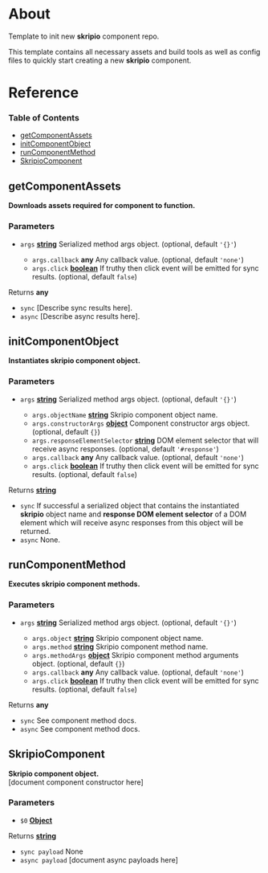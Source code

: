 # About

Template to init new **skripio** component repo.

This template contains all necessary assets and build tools as well as config files to quickly start creating a new **skripio** component.

# Reference

<!-- Generated by documentation.js. Update this documentation by updating the source code. -->

### Table of Contents

*   [getComponentAssets](#getcomponentassets)
*   [initComponentObject](#initcomponentobject)
*   [runComponentMethod](#runcomponentmethod)
*   [SkripioComponent](#skripiocomponent)

## getComponentAssets

**Downloads assets required for component to function.**

### Parameters

*   `args` **[string](https://developer.mozilla.org/docs/Web/JavaScript/Reference/Global_Objects/String)** Serialized method args object. (optional, default `'{}'`)

    *   `args.callback` **any** Any callback value. (optional, default `'none'`)
    *   `args.click` **[boolean](https://developer.mozilla.org/docs/Web/JavaScript/Reference/Global_Objects/Boolean)** If truthy then click event will be emitted for sync results. (optional, default `false`)

Returns **any** <br>
- `sync`  [Describe sync results here]. <br>
- `async` [Describe async results here].

## initComponentObject

**Instantiates skripio component object.**

### Parameters

*   `args` **[string](https://developer.mozilla.org/docs/Web/JavaScript/Reference/Global_Objects/String)** Serialized method args object. (optional, default `'{}'`)

    *   `args.objectName` **[string](https://developer.mozilla.org/docs/Web/JavaScript/Reference/Global_Objects/String)** Skripio component object name.
    *   `args.constructorArgs` **[object](https://developer.mozilla.org/docs/Web/JavaScript/Reference/Global_Objects/Object)** Component constructor args object. (optional, default `{}`)
    *   `args.responseElementSelector` **[string](https://developer.mozilla.org/docs/Web/JavaScript/Reference/Global_Objects/String)** DOM element selector that will receive async responses. (optional, default `'#response'`)
    *   `args.callback` **any** Any callback value. (optional, default `'none'`)
    *   `args.click` **[boolean](https://developer.mozilla.org/docs/Web/JavaScript/Reference/Global_Objects/Boolean)** If truthy then click event will be emitted for sync results. (optional, default `false`)

Returns **[string](https://developer.mozilla.org/docs/Web/JavaScript/Reference/Global_Objects/String)** <br>
- `sync`  If successful a serialized object that contains the instantiated **skripio** object name and **response DOM element selector** of a DOM element which will receive async responses from this object will be returned. <br>
- `async` None.

## runComponentMethod

**Executes skripio component methods.**

### Parameters

*   `args` **[string](https://developer.mozilla.org/docs/Web/JavaScript/Reference/Global_Objects/String)** Serialized method args object. (optional, default `'{}'`)

    *   `args.object` **[string](https://developer.mozilla.org/docs/Web/JavaScript/Reference/Global_Objects/String)** Skripio component object name.
    *   `args.method` **[string](https://developer.mozilla.org/docs/Web/JavaScript/Reference/Global_Objects/String)** Skripio component method name.
    *   `args.methodArgs` **[object](https://developer.mozilla.org/docs/Web/JavaScript/Reference/Global_Objects/Object)** Skripio component method arguments object. (optional, default `{}`)
    *   `args.callback` **any** Any callback value. (optional, default `'none'`)
    *   `args.click` **[boolean](https://developer.mozilla.org/docs/Web/JavaScript/Reference/Global_Objects/Boolean)** If truthy then click event will be emitted for sync results. (optional, default `false`)

Returns **any** <br>
- `sync`  See component method docs. <br>
- `async` See component method docs.

## SkripioComponent

**Skripio component object.**<br>
\[document component constructor here]

### Parameters

*   `$0` **[Object](https://developer.mozilla.org/docs/Web/JavaScript/Reference/Global_Objects/Object)** 

Returns **[string](https://developer.mozilla.org/docs/Web/JavaScript/Reference/Global_Objects/String)** <br>
- `sync payload`  None <br>
- `async payload` [document async payloads here]
